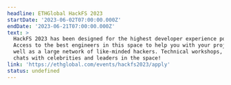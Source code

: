 ```yaml
---
headline: ETHGlobal HackFS 2023
startDate: '2023-06-02T07:00:00.000Z'
endDate: '2023-06-21T07:00:00.000Z'
text: >
  HackFS 2023 has been designed for the highest developer experience possible.
  Access to the best engineers in this space to help you with your project as
  well as a large network of like-minded hackers. Technical workshops, fireside
  chats with celebrities and leaders in the space!
link: 'https://ethglobal.com/events/hackfs2023/apply'
status: undefined
---
```




